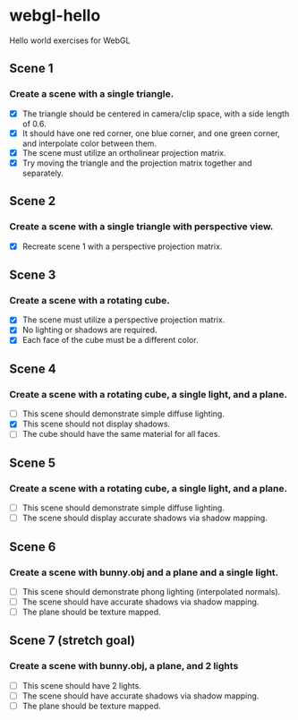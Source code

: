 # webgl-hello
Hello world exercises for WebGL

## Scene 1
### Create a scene with a single triangle.
- [x] The triangle should be centered in camera/clip space, with a side length of 0.6.
- [x] It should have one red corner, one blue corner, and one green corner, and interpolate color between them.
- [x] The scene must utilize an ortholinear projection matrix.
- [x] Try moving the triangle and the projection matrix together and separately.

## Scene 2
### Create a scene with a single triangle with perspective view.
- [x] Recreate scene 1 with a perspective projection matrix.

## Scene 3
### Create a scene with a rotating cube.
- [x] The scene must utilize a perspective projection matrix.
- [x] No lighting or shadows are required.
- [x] Each face of the cube must be a different color.

## Scene 4
### Create a scene with a rotating cube, a single light, and a plane.
- [ ] This scene should demonstrate simple diffuse lighting.
- [x] This scene should not display shadows.
- [ ] The cube should have the same material for all faces.

## Scene 5
### Create a scene with a rotating cube, a single light, and a plane.
- [ ] This scene should demonstrate simple diffuse lighting.
- [ ] The scene should display accurate shadows via shadow mapping.

## Scene 6
### Create a scene with bunny.obj and a plane and a single light.
- [ ] This scene should demonstrate phong lighting (interpolated normals).
- [ ] The scene should have accurate shadows via shadow mapping.
- [ ] The plane should be texture mapped.

## Scene 7 (stretch goal)
### Create a scene with bunny.obj, a plane, and 2 lights
- [ ] This scene should have 2 lights.
- [ ] The scene should have accurate shadows via shadow mapping.
- [ ] The plane should be texture mapped.
